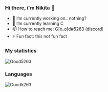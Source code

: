 ### Hi there, i'm Nikita 👋

- :telescope: I’m currently working on.. nothing?
- :seedling: I’m currently learning С
- :mailbox: How to reach me: G[o_o]d#5263 (discord)
- :zap: Fun fact: this not fun fact
  
### My statistics
<p align="left"><img src="https://github-readme-stats.vercel.app/api?username=Good5263&show_icons=true&theme=tokyonight" alt="Good5263"/></p>
<!--radical, merko, tokyonight-->

### Languages
<p align="left"><img src="https://github-readme-stats.vercel.app/api/top-langs/?username=Good5263&layout=compact&theme=tokyonight" alt="Good5263"/></p>
